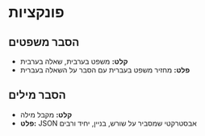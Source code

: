 # פונקציות

## הסבר משפטים
- **קלט:** משפט בערבית, שאלה בערבית
- **פלט:** מחזיר משפט בעברית עם הסבר על השאלה בעברית

## הסבר מילים
- **קלט:** מקבל מילה
- **פלט:** JSON אבסטרקטי שמסביר על שורש, בניין, יחיד ורבים

